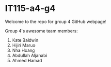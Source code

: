 # IT115-a4-g4
Welcome to the repo for group 4 GitHub webpage!

Group 4's awesome team members:
1. Kate Baldwin
2. Hijiri Maruo
3. Nha Hoang
4. Abdullah Aljanabi
5. Ahmed Hamad

